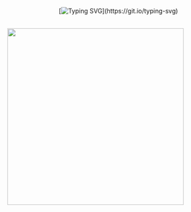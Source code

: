 <div align="center">
  
[![Typing SVG](https://readme-typing-svg.demolab.com?font=Fira+Code&size=20&pause=1000&lines=Hello+there!)](https://git.io/typing-svg)

</div>

<br>

<div>
  
<img src="https://i.gifer.com/R8Ll.gif" min-width="400px" max-width="400px" width="400px" align="center"/>
</div>

